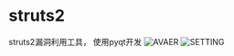 # struts2
struts2漏洞利用工具，
使用pyqt开发
![AVAER](https://github.com/ydhcui/struts2/blob/master/QQ%E6%88%AA%E5%9B%BE20181114114838.png?raw=true)
![SETTING](https://github.com/ydhcui/struts2/blob/master/QQ%E6%88%AA%E5%9B%BE20181114114847.png?raw=true)
